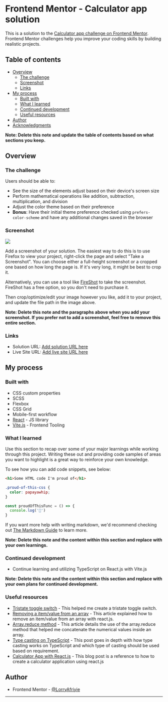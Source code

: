 # Frontend Mentor - Calculator app solution

This is a solution to the [Calculator app challenge on Frontend Mentor](https://www.frontendmentor.io/challenges/calculator-app-9lteq5N29). Frontend Mentor challenges help you improve your coding skills by building realistic projects. 

## Table of contents

- [Overview](#overview)
  - [The challenge](#the-challenge)
  - [Screenshot](#screenshot)
  - [Links](#links)
- [My process](#my-process)
  - [Built with](#built-with)
  - [What I learned](#what-i-learned)
  - [Continued development](#continued-development)
  - [Useful resources](#useful-resources)
- [Author](#author)
- [Acknowledgments](#acknowledgments)

**Note: Delete this note and update the table of contents based on what sections you keep.**

## Overview

### The challenge

Users should be able to:

- See the size of the elements adjust based on their device's screen size
- Perform mathematical operations like addition, subtraction, multiplication, and division
- Adjust the color theme based on their preference
- **Bonus**: Have their initial theme preference checked using `prefers-color-scheme` and have any additional changes saved in the browser

### Screenshot

![](./screenshot.jpg)

Add a screenshot of your solution. The easiest way to do this is to use Firefox to view your project, right-click the page and select "Take a Screenshot". You can choose either a full-height screenshot or a cropped one based on how long the page is. If it's very long, it might be best to crop it.

Alternatively, you can use a tool like [FireShot](https://getfireshot.com/) to take the screenshot. FireShot has a free option, so you don't need to purchase it. 

Then crop/optimize/edit your image however you like, add it to your project, and update the file path in the image above.

**Note: Delete this note and the paragraphs above when you add your screenshot. If you prefer not to add a screenshot, feel free to remove this entire section.**

### Links

- Solution URL: [Add solution URL here](https://your-solution-url.com)
- Live Site URL: [Add live site URL here](https://your-live-site-url.com)

## My process

### Built with

- CSS custom properties
- SCSS
- Flexbox
- CSS Grid
- Mobile-first workflow
- [React](https://reactjs.org/) - JS library
- [Vite.js](https://vitejs.dev/) - Frontend Tooling

### What I learned

Use this section to recap over some of your major learnings while working through this project. Writing these out and providing code samples of areas you want to highlight is a great way to reinforce your own knowledge.

To see how you can add code snippets, see below:

```html
<h1>Some HTML code I'm proud of</h1>
```
```css
.proud-of-this-css {
  color: papayawhip;
}
```
```js
const proudOfThisFunc = () => {
  console.log('🎉')
}
```

If you want more help with writing markdown, we'd recommend checking out [The Markdown Guide](https://www.markdownguide.org/) to learn more.

**Note: Delete this note and the content within this section and replace with your own learnings.**

### Continued development

- Continue learning and utilizing TypeScript on React.js with Vite.js

**Note: Delete this note and the content within this section and replace with your own plans for continued development.**

### Useful resources

- [Tristate toggle switch](https://dev.to/sanaz/tristate-toggle-switch-509n) - This helped me create a tristate toggle switch.
- [Removing a item/value from an array](https://www.geeksforgeeks.org/how-to-delete-an-item-from-state-array-in-reactjs/) - This article explained how to remove an item/value from an array with react.js.
- [Array.reduce method](https://developer.mozilla.org/en-US/docs/Web/JavaScript/Reference/Global_Objects/Array/reduce) - This article 
   details the use of the array.reduce method that helped me concatenate the numerical values inside an array.
- [Type casting on TypeScript](https://blog.logrocket.com/how-to-perform-type-casting-typescript/) - This post goes in depth with how type casting works on TypeScript and which type of
  casting should be used based on requirement.
- [Calculator App with React.js](https://www.sitepoint.com/react-tutorial-build-calculator-app/) - This blog post is a
  reference to how to create a calculator application using react.js

## Author

- Frontend Mentor - [@LorryAfriyie](https://www.frontendmentor.io/profile/LorryAfriyie)
****
